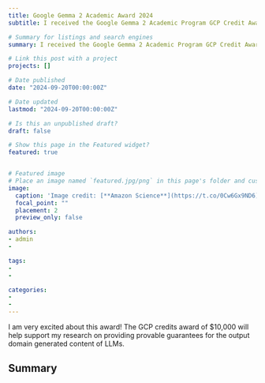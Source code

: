 ```yaml
---
title: Google Gemma 2 Academic Award 2024
subtitle: I received the Google Gemma 2 Academic Program GCP Credit Award!

# Summary for listings and search engines
summary: I received the Google Gemma 2 Academic Program GCP Credit Award ($10,000) for my project on certifying the generatic content in Large Language Models.

# Link this post with a project
projects: []

# Date published
date: "2024-09-20T00:00:00Z"

# Date updated
lastmod: "2024-09-20T00:00:00Z"

# Is this an unpublished draft?
draft: false

# Show this page in the Featured widget?
featured: true


# Featured image
# Place an image named `featured.jpg/png` in this page's folder and customize its options here.
image:
  caption: 'Image credit: [**Amazon Science**](https://t.co/0Cw6Gx9ND6)'
  focal_point: ""
  placement: 2
  preview_only: false

authors:
- admin
- 

tags:
- 
- 

categories:
- 
- 
---
```


<!-- ## Overview -->

I am very excited about this award! The GCP credits award of $10,000 will help support my research on providing provable guarantees for the output domain generated content of LLMs.



## Summary


